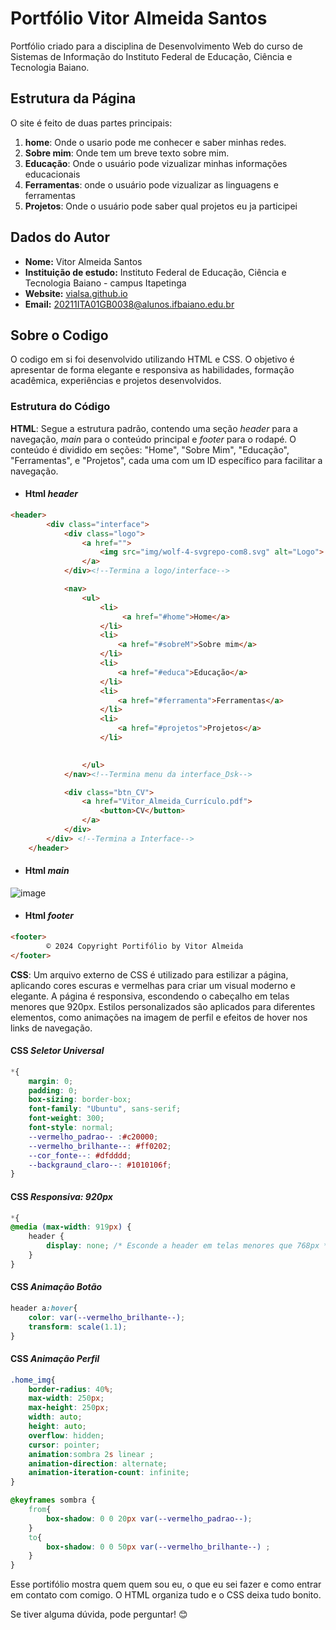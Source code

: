 # Portfólio Vitor Almeida Santos 

Portfólio criado para a disciplina de Desenvolvimento Web do curso de Sistemas de Informação do Instituto Federal de Educação, Ciência e Tecnologia Baiano.

## **Estrutura da Página**

O site é feito de duas partes principais:
1. **home**: Onde o usario pode me conhecer e saber minhas redes.
2. **Sobre mim**: Onde tem um breve texto sobre mim.
3. **Educação**: Onde o usuário pode vizualizar minhas informações educacionais
4. **Ferramentas**: onde o usuário pode vizualizar as linguagens e ferramentas
5. **Projetos**: Onde o usuário pode saber qual projetos eu ja participei 

## Dados do Autor
- **Nome:** Vitor Almeida Santos
- **Instituição de estudo:** Instituto Federal de Educação, Ciência e Tecnologia Baiano - campus Itapetinga
- **Website:** [vialsa.github.io](https://vialsa.github.io/)
- **Email:** [20211ITA01GB0038@alunos.ifbaiano.edu.br](20211ITA01GB0038@alunos.ifbaiano.edu.br)

## Sobre o Codigo
O codigo em si foi desenvolvido utilizando HTML e CSS. O objetivo é apresentar de forma elegante e responsiva as habilidades, formação acadêmica, experiências e projetos desenvolvidos.

### Estrutura do Código
**HTML**: Segue a estrutura padrão, contendo uma seção *header* para a navegação, *main* para o conteúdo principal e *footer* para o rodapé.
O conteúdo é dividido em seções: "Home", "Sobre Mim", "Educação", "Ferramentas", e "Projetos", cada uma com um ID específico para facilitar a navegação.

- #### Html *header*
```html
<header>
        <div class="interface">
            <div class="logo">
                <a href="">
                    <img src="img/wolf-4-svgrepo-com8.svg" alt="Logo">   
                </a>
            </div><!--Termina a logo/interface-->

            <nav>
                <ul>
                    <li>
                         <a href="#home">Home</a>
                    </li>
                    <li>
                        <a href="#sobreM">Sobre mim</a>
                    </li>
                    <li>
                        <a href="#educa">Educação</a>
                    </li>
                    <li>
                        <a href="#ferramenta">Ferramentas</a>
                    </li>
                    <li>
                        <a href="#projetos">Projetos</a>
                    </li>
                    

                </ul>
            </nav><!--Termina menu da interface_Dsk-->

            <div class="btn_CV">
                <a href="Vitor_Almeida_Currículo.pdf">
                    <button>CV</button>
                </a>
            </div>
        </div> <!--Termina a Interface-->
    </header>
```
- #### Html *main*
![image](https://github.com/user-attachments/assets/90b83439-6a44-44d2-9788-ec40c287cc75)

- #### Html *footer*
```html
<footer>
        © 2024 Copyright Portifólio by Vitor Almeida
</footer>
```

**CSS**: Um arquivo externo de CSS é utilizado para estilizar a página, aplicando cores escuras e vermelhas para criar um visual moderno e elegante.
A página é responsiva, escondendo o cabeçalho em telas menores que 920px.
Estilos personalizados são aplicados para diferentes elementos, como animações na imagem de perfil e efeitos de hover nos links de navegação.

#### CSS *Seletor Universal*
```css
*{
    margin: 0;
    padding: 0;
    box-sizing: border-box;  
    font-family: "Ubuntu", sans-serif;
    font-weight: 300;
    font-style: normal;
    --vermelho_padrao-- :#c20000;
    --vermelho_brilhante--: #ff0202;
    --cor_fonte--: #dfdddd;
    --backgraund_claro--: #1010106f;
}
```
#### CSS *Responsiva: 920px*
```css
*{
@media (max-width: 919px) {
    header {
        display: none; /* Esconde a header em telas menores que 768px */
    }
}
```

#### CSS *Animação Botão*
```css
header a:hover{
    color: var(--vermelho_brilhante--);
    transform: scale(1.1);
}
```

#### CSS *Animação Perfil*
```css
.home_img{  
    border-radius: 40%;
    max-width: 250px;
    max-height: 250px;
    width: auto;
    height: auto;
    overflow: hidden;
    cursor: pointer;
    animation:sombra 2s linear ;
    animation-direction: alternate;
    animation-iteration-count: infinite;
}

@keyframes sombra {
    from{
        box-shadow: 0 0 20px var(--vermelho_padrao--);
    }
    to{
        box-shadow: 0 0 50px var(--vermelho_brilhante--) ;
    }
}
```

Esse portifólio mostra quem quem sou eu, o que eu sei fazer e como entrar em contato com comigo. O HTML organiza tudo e o CSS deixa tudo bonito.

Se tiver alguma dúvida, pode perguntar! 😊
```
